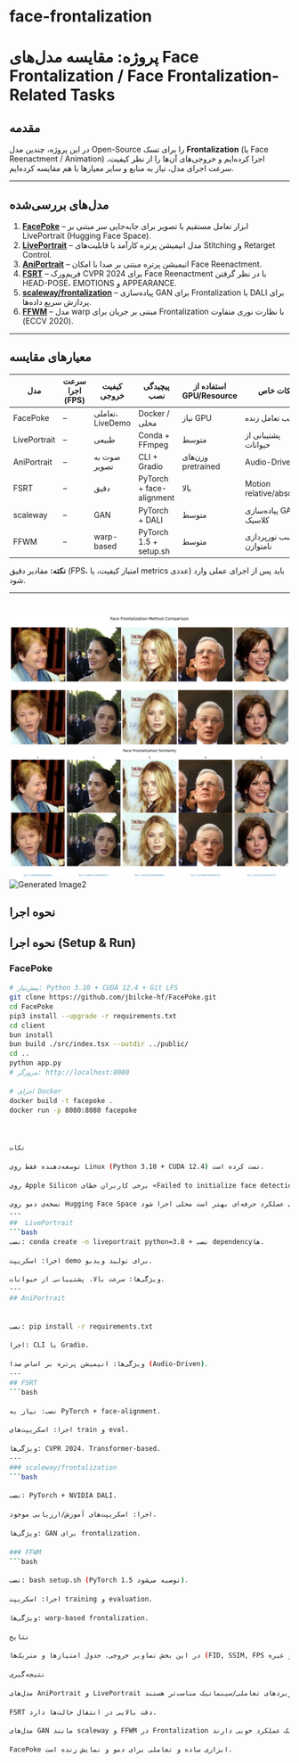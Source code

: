 # face-frontalization
# پروژه: مقایسه مدل‌های Face Frontalization / Face Frontalization-Related Tasks

## مقدمه
در این پروژه، چندین مدل Open-Source را برای تسک **Frontalization** (یا Face Reenactment / Animation) اجرا کرده‌ایم و خروجی‌های آن‌ها را از نظر کیفیت، سرعت اجرای مدل، نیاز به منابع و سایر معیارها با هم مقایسه کرده‌ایم.

---

## مدل‌های بررسی‌شده
1. [**FacePoke**](https://github.com/jbilcke-hf/FacePoke) – ابزار تعامل مستقیم با تصویر برای جابه‌جایی سر مبتنی بر LivePortrait (Hugging Face Space).  
2. [**LivePortrait**](https://github.com/KwaiVGI/LivePortrait) – مدل انیمیشن پرتره کارآمد با قابلیت‌های Stitching و Retarget Control.  
3. [**AniPortrait**](https://github.com/Zejun-Yang/AniPortrait/tree/main) – انیمیشن پرتره مبتنی بر صدا با امکان Face Reenactment.  
4. [**FSRT**](https://github.com/andrerochow/fsrt) – فریم‌ورک CVPR 2024 برای Face Reenactment با در نظر گرفتن HEAD-POSE، EMOTIONS و APPEARANCE.  
5. [**scaleway/frontalization**](https://github.com/scaleway/frontalization) – پیاده‌سازی GAN برای Frontalization با DALI برای پردازش سریع داده‌ها.  
6. [**FFWM**](https://github.com/csyxwei/FFWM) – مدل warp مبتنی بر جریان برای Frontalization با نظارت نوری متفاوت (ECCV 2020).  

---

## معیارهای مقایسه
| مدل              | سرعت اجرا (FPS) | کیفیت خروجی | پیچیدگی نصب          | استفاده از GPU/Resource | نکات خاص |
|------------------|------------------|--------------|----------------------|--------------------------|-----------|
| FacePoke         | –                | تعاملی، LiveDemo | Docker / محلی       | نیاز GPU                 | مناسب تعامل زنده |
| LivePortrait     | –                | طبیعی       | Conda + FFmpeg       | متوسط                    | پشتیبانی از حیوانات |
| AniPortrait      | –                | صوت به تصویر | CLI + Gradio         | وزن‌های pretrained       | Audio-Driven |
| FSRT             | –                | دقیق         | PyTorch + face-alignment | بالا                 | Motion relative/absolute |
| scaleway         | –                | GAN          | PyTorch + DALI       | متوسط                    | پیاده‌سازی GAN کلاسیک |
| FFWM             | –                | warp-based   | PyTorch 1.5 + setup.sh | متوسط                  | مناسب نورپردازی نامتوازن |

**نکته:** مقادیر دقیق (FPS، امتیاز کیفیت، یا metrics عددی) باید پس از اجرای عملی وارد شود.

---
# 


![Generated Image](download.png)
![Generated Image1](1.png)
![Generated Image2](download(2).png)


## نحوه اجرا
## نحوه اجرا (Setup & Run)

### FacePoke
```bash
# پیش‌نیاز: Python 3.10 + CUDA 12.4 + Git LFS
git clone https://github.com/jbilcke-hf/FacePoke.git
cd FacePoke
pip3 install --upgrade -r requirements.txt
cd client
bun install
bun build ./src/index.tsx --outdir ../public/
cd ..
python app.py
# مرورگر: http://localhost:8080

# اجرای Docker
docker build -t facepoke .
docker run -p 8080:8080 facepoke



نکات

توسعه‌دهنده فقط روی Linux (Python 3.10 + CUDA 12.4) تست کرده است.

روی Apple Silicon برخی کاربران خطای «Failed to initialize face detection» گزارش داده‌اند.

نسخه‌ی دمو روی Hugging Face Space در دسترس است، اما برای عملکرد حرفه‌ای بهتر است محلی اجرا شود.
---
##  LivePortrait
```bash
نصب: conda create -n liveportrait python=3.8 + نصب dependencyها.

اجرا: اسکریپت demo برای تولید ویدیو.

ویژگی‌ها: سرعت بالا، پشتیبانی از حیوانات.
---
## AniPortrait


نصب: pip install -r requirements.txt

اجرا: CLI یا Gradio.

ویژگی‌ها: انیمیشن پرتره بر اساس صدا (Audio-Driven).
---
## FSRT
```bash

نصب: نیاز به PyTorch + face-alignment.

اجرا: اسکریپت‌های train و eval.

ویژگی‌ها: CVPR 2024، Transformer-based.
---
### scaleway/frontalization
```bash

نصب: PyTorch + NVIDIA DALI.

اجرا: اسکریپت‌های آموزش/ارزیابی موجود.

ویژگی‌ها: GAN برای frontalization.

### FFWM
```bash

نصب: bash setup.sh (PyTorch 1.5 توصیه می‌شود).

اجرا: اسکریپت training و evaluation.

ویژگی‌ها: warp-based frontalization.

نتایج

در این بخش تصاویر خروجی، جدول امتیازها و متریک‌ها (FID, SSIM, FPS و غیره) قرار داده خواهد شد.

نتیجه‌گیری

مدل‌های AniPortrait و LivePortrait برای کاربردهای تعاملی/سینماتیک مناسب‌تر هستند.

FSRT دقت بالایی در انتقال حالت‌ها دارد.

مدل‌های GAN مانند scaleway و FFWM در Frontalization کلاسیک عملکرد خوبی دارند.

FacePoke ابزاری ساده و تعاملی برای دمو و نمایش زنده است.

